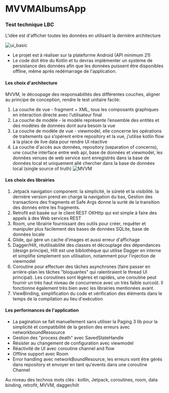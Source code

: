# MVVMAlbumsApp
### Test technique LBC
L'idée est d'afficher toutes les données en utilisant la dernière architecture

![ui_basic](https://user-images.githubusercontent.com/11477823/128469309-e830b3ff-956a-477e-ad20-b31460d0c567.png)

- Le projet est à réaliser sur la plateforme Android (API minimum 21) 
- Le code doit être du Kotlin et tu devras implémenter un système de persistance des données afin que les données puissent être disponibles offline, même après redémarrage de l'application. 

#### Les choix d'architecture 
MVVM,  le découpage des responsabilités des différentes couches, aligner au principe de conception, rendre le test unitaire facile: 
1. La couche de vue - fragment + XML, tous les composants graphiques en interaction directe avec l’utilisateur final
2. La couche de modèle - le modèle représente l’ensemble des entités et des modèles de données dont aura besoin la vue
3. La couche de modèle de vue - viewmodel, elle concerne les opérations de traitements qui s’opèrent entre repository et la vue, j'utilise kotlin flow à la place de live data pour rendre UI réactive
4. La couche d'accès aux données, repository (separation of concerns), une couche interface entre web api, base de données et viewmodel, les données venues de web service sont enregistrés dans la base de données local et uniquement allé chercher dans la base de données local (single source of truth) 
![MVVM](https://user-images.githubusercontent.com/11477823/128477287-73d4eb16-57e4-4fcd-938c-32d036d2ff4e.png)

#### Les choix des librairies

1. Jetpack navigation component: la simplicité, le sûreté et la visibilité. la dernière version prend en charge la navigation du bas, Gestion des transactions des fragments et Safe Args donne la surté de la transition des donnés entre les fragments.
2. Retrofit est basée sur le client REST OKHttp qui est simple à faire des appels à des Web services REST
3. Room, une librairie fournissant des outils pour créer, requêter et manipuler plus facilement des bases de données SQLite, base de données locale
4. Glide, qui gère un cache d’images et aussi erreur d'affichage
5. Dagger/Hilt, réutilisabilité des classes et découplage des dépendances (design principe), Hilt est une bibliothèque qui utilise Dagger en interne et simplifie simplement son utilisation, notamment pour l'injection de viewmodel
6. Coroutine pour effectuer des tâches asynchrones (faire passer en arrière-plan les tâches "bloquantes" qui ralentiraient le thread UI principal). Les coroutines sont légères et rapides, une coroutine peut fournir un très haut niveau de concurrence avec un très faible surcoût. Il fonctionne également très bien avec les librairies mentionées avant. 
7. ViewBinding, simplification du code et vérification des éléments dans le temps de la compilation au lieu d'exécution

 
#### Les performances de l'application 
* La pagination se fait manuellement sans utiliser la Paging 3 lib pour la simplicité et compatibilité de la gestion des erreurs avec networkboundRessource  
* Gestion des "process death" avec SavedStateHandle
* Résister au changement de configuration avec viewmodel 
* Réactivité de UI avec coroutine channel and flow 
* Offline support avec Room 
* Error handling avec networkBoundResource, les erreurs vont être gérés dans repository et envoyer en tant qu'events dans une coroutine Channel   

Au niveau des technos mots clés : kotlin, Jetpack, coroutines, room, data binding, retrofit, MVVM, dagger/hilt
